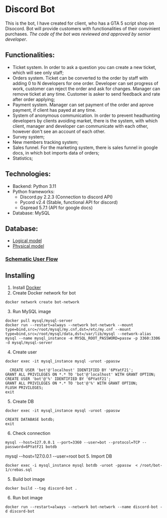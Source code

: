 # Discord Bot
This is the bot, I have created for client, who has a GTA 5 script shop on Disocord. Bot will provide customers with functionalities of their convinient purchases.
*The code of the bot was reviewed and approved by senior developer*.

## Functionalities:
- Ticket system. In order to ask a question you can create a new ticket, which will see only staff;
- Orders system. Ticket can be converted to the order by staff with adding 0 to N developers for one order. Developer can set progress of work, customer can reject the order and ask for changes. Manager can remove ticket at any time. Customer is asker to send feedback and rate after order applying;
- Payment system. Manager can set payment of the order and aprove payment, if client has payed at any time.
- System of anonymous communication. In order to prevent headhunting developers by clients avoiding market, there is the system, with which client, manager and developer can communicate with each other, however don't see an account of each other.
- Survey system;
- New members tracking system;
- Sales funnel. For the marketing system, there is sales funnel in google docs, in which bot imports data of orders;
- Statistics;

## Technologies:
- Backend: Python 3.11
- Python frameworks:
  - Discord.py 2.2.3 (Connection to discord API)
  - Pycord v2.4 (Stable, functional API for discord)
  - Gspread 5.7.1 (API for google docs)
- Database: MySQL

## Database:
- [Logical model](https://prnt.sc/FFo7Eyng9d08)
- [Physical model](https://prnt.sc/qD8YsOxljK1z)

### [Schematic User Flow](https://drive.google.com/file/d/1bgakxRN3J8YYytL3u-Ugx7sjT3rRknbi/view?usp=sharing)

## Installing
1. Install [Docker](https://docs.docker.com/engine/install/ubuntu/)
2. Create Docker network for bot
```shell
docker network create bot-network
```
3. Run MySQL image
```shell
docker pull mysql/mysql-server
docker run --restart=always --network bot-network --mount type=bind,src=/root/mysql/my.cnf,dst=/etc/my.cnf --mount type=bind,src=/root/mysql/data,dst=/var/lib/mysql --network-alias mysql --name mysql_instance -e MYSQL_ROOT_PASSWORD=passw -p 3360:3306 -d mysql/mysql-server
```
4. Create user
```shell
docker exec -it mysql_instance mysql -uroot -ppassw
```
```shell
  CREATE USER 'bot'@'localhost' IDENTIFIED BY '6PYatF21';
GRANT ALL PRIVILEGES ON *.* TO 'bot'@'localhost' WITH GRANT OPTION;
CREATE USER 'bot'@'%' IDENTIFIED BY '6PYatF21';
GRANT ALL PRIVILEGES ON *.* TO 'bot'@'%' WITH GRANT OPTION;
FLUSH PRIVILEGES;
exit
```
5. Create DB
```shell
docker exec -it mysql_instance mysql -uroot -ppassw
```
```shell
CREATE DATABASE botdb;
exit
```
6. Check connection
```shell
mysql --host=127.0.0.1 --port=3360 --user=bot --protocol=TCP --password=6PYatF21 botdb
```
mysql --host=127.0.0.1 --user=root bot
5. Import DB
```shell
docker exec -i mysql_instance mysql botdb -uroot -ppassw  < /root/bot-1/crebas.sql
```
5. Build bot image
```shell
docker build --tag discord-bot .
```
6. Run bot image
```shell
docker run --restart=always --network bot-network --name discord-bot -d discord-bot
```
